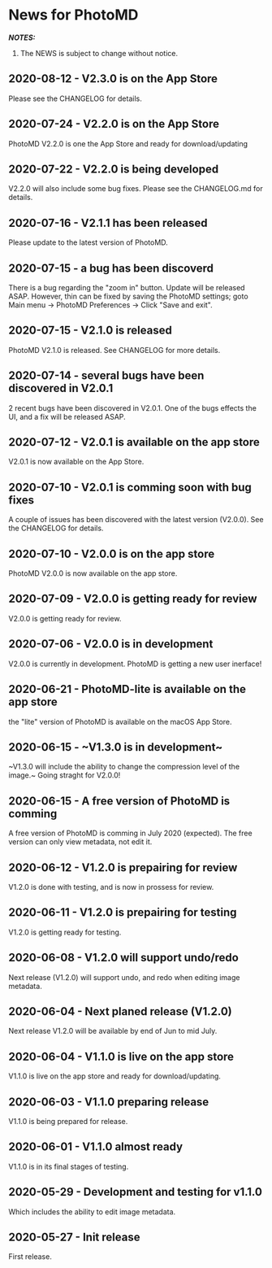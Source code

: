 # News for PhotoMD

_**NOTES:**_
 1. The NEWS is subject to change without notice.


## 2020-08-12 - V2.3.0 is on the App Store

Please see the CHANGELOG for details.

## 2020-07-24 - V2.2.0 is on the App Store

PhotoMD V2.2.0 is one the App Store and ready for download/updating

## 2020-07-22 - V2.2.0 is being developed

V2.2.0 will also include some bug fixes. Please see the CHANGELOG.md for details.

## 2020-07-16 - V2.1.1 has been released

Please update to the latest version of PhotoMD.

## 2020-07-15 - a bug has been discoverd

There is a bug regarding the "zoom in" button. Update will be released ASAP. However, thin can be fixed by saving the PhotoMD settings; goto Main menu -> PhotoMD Preferences -> Click "Save and exit".

## 2020-07-15 - V2.1.0 is released

PhotoMD V2.1.0 is released. See CHANGELOG for more details.

## 2020-07-14 - several bugs have been discovered in V2.0.1

2 recent bugs have been discovered in V2.0.1. One of the bugs effects the UI, and a fix will be released ASAP.

## 2020-07-12 - V2.0.1 is available on the app store

V2.0.1 is now available on the App Store.

## 2020-07-10 - V2.0.1 is comming soon with bug fixes

A couple of issues has been discovered with the latest version (V2.0.0). See the CHANGELOG for details.

## 2020-07-10 - V2.0.0 is on the app store

PhotoMD V2.0.0 is now available on the app store.

## 2020-07-09 - V2.0.0 is getting ready for review

V2.0.0 is getting ready for review.

## 2020-07-06 - V2.0.0 is in development

V2.0.0 is currently in development. PhotoMD is getting a new user inerface!

## 2020-06-21 - PhotoMD-lite is available on the app store

the "lite" version of PhotoMD is available on the macOS App Store.

## 2020-06-15 - ~V1.3.0 is in development~

~V1.3.0 will include the ability to change the compression level of the image.~ Going straght for V2.0.0!

## 2020-06-15 - A free version of PhotoMD is comming

A free version of PhotoMD is comming in July 2020 (expected). The free version can only view metadata, not edit it.

## 2020-06-12 - V1.2.0 is prepairing for review

V1.2.0 is done with testing, and is now in prossess for review.

## 2020-06-11 - V1.2.0 is prepairing for testing

V1.2.0 is getting ready for testing.

## 2020-06-08 - V1.2.0 will support undo/redo

Next release (V1.2.0) will support undo, and redo when editing image metadata.

## 2020-06-04 - Next planed release (V1.2.0)

Next release V1.2.0 will be available by end of Jun to mid July.

## 2020-06-04 - V1.1.0 is live on the app store

V1.1.0 is live on the app store and ready for download/updating.

## 2020-06-03 - V1.1.0 preparing release

V1.1.0 is being prepared for release.

## 2020-06-01 - V1.1.0 almost ready

V1.1.0 is in its final stages of testing.

## 2020-05-29 - Development and testing for v1.1.0

Which includes the ability to edit image metadata.

## 2020-05-27 - Init release

First release.

